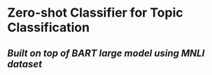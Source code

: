 # Zero-shot Classifier for Topic Classification
## _Built on top of BART large model using MNLI dataset_
